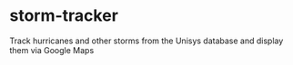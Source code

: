 # storm-tracker

Track hurricanes and other storms from the Unisys database and display them via Google Maps
